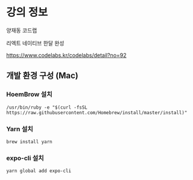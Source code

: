 # 강의 정보 

양재동 코드랩

리엑트 네이티브 한달 완성

https://www.codelabs.kr/codelabs/detail?no=92


## 개발 환경 구성 (Mac)

### HoemBrow 설치
```
/usr/bin/ruby -e "$(curl -fsSL https://raw.githubusercontent.com/Homebrew/install/master/install)"
```

### Yarn 설치 
```
brew install yarn
```

### expo-cli 설치
```
yarn global add expo-cli
```

